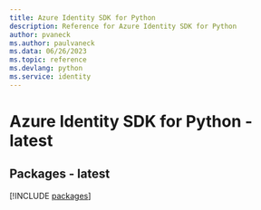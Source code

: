```yaml
---
title: Azure Identity SDK for Python
description: Reference for Azure Identity SDK for Python
author: pvaneck
ms.author: paulvaneck
ms.data: 06/26/2023
ms.topic: reference
ms.devlang: python
ms.service: identity
---
```

# Azure Identity SDK for Python - latest
## Packages - latest
[!INCLUDE [packages](identity-index.md)]